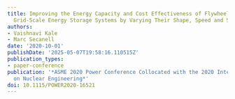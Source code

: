 ```yaml
---
title: Improving the Energy Capacity and Cost Effectiveness of Flywheel Rotors in
  Grid-Scale Energy Storage Systems by Varying Their Shape, Speed and Size
authors:
- Vaishnavi Kale
- Marc Secanell
date: '2020-10-01'
publishDate: '2025-05-07T19:58:16.110515Z'
publication_types:
- paper-conference
publication: '*ASME 2020 Power Conference Collocated with the 2020 International Conference
  on Nuclear Engineering*'
doi: 10.1115/POWER2020-16521
---
```

